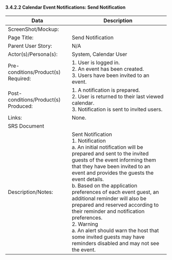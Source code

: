 #### 3.4.2.2 Calendar Event Notifications: Send Notification

| Data | Description |
| --- |--- |
| ScreenShot/Mockup: | |
| Page Title: | Send Notification |
| Parent User Story:| N/A|
| Actor(s)/Persona(s): | System, Calendar User|
| Pre-conditions/Product(s) Required: |1. User is logged in. <br> 2. An event has been created. <br> 3. Users have been invited to an event.|
| Post-conditions/Product(s) Produced: |  1. A notification is prepared. <br> 2. User is returned to their last viewed calendar. <br> 3. Notification is sent to invited users.|
| Links: | None.|
| SRS Document |  |
| Description/Notes:|Sent Notification <br> 1. Notification <br> a. An initial notification will be prepared and sent to the invited guests of the event informing them that they have been invited to an event and provides the guests the event details. <br> b. Based on the application preferences of each event guest, an additional reminder will also be prepared and reserved according to their reminder and notification preferences. <br> 2. Warning <br> a. An alert should warn the host that some invited guests may have reminders disabled and may not see the event. |

